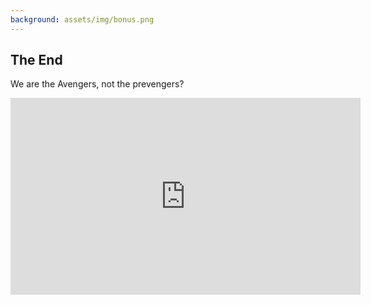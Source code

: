 ```yaml
---
background: assets/img/bonus.png
---
```

## The End

We are the Avengers, not the prevengers?

<iframe width="560" height="315" src="https://www.youtube.com/embed/RbTFArgiP_4?si=XW5tGbYpLq5uk2-K&amp;controls=0&amp;start=28" title="YouTube video player" frameborder="0" allow="accelerometer; autoplay; clipboard-write; encrypted-media; gyroscope; picture-in-picture; web-share" allowfullscreen></iframe>